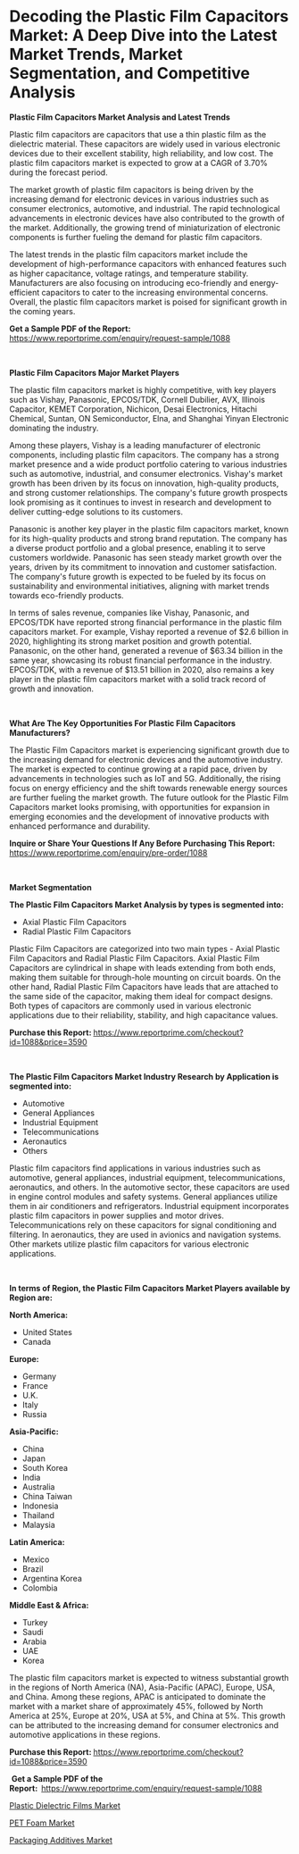 <p><h1>Decoding the Plastic Film Capacitors Market: A Deep Dive into the Latest Market Trends, Market Segmentation, and Competitive Analysis</h1></p><p><strong>Plastic Film Capacitors Market Analysis and Latest Trends</strong></p>
<p><p>Plastic film capacitors are capacitors that use a thin plastic film as the dielectric material. These capacitors are widely used in various electronic devices due to their excellent stability, high reliability, and low cost. The plastic film capacitors market is expected to grow at a CAGR of 3.70% during the forecast period.</p><p>The market growth of plastic film capacitors is being driven by the increasing demand for electronic devices in various industries such as consumer electronics, automotive, and industrial. The rapid technological advancements in electronic devices have also contributed to the growth of the market. Additionally, the growing trend of miniaturization of electronic components is further fueling the demand for plastic film capacitors.</p><p>The latest trends in the plastic film capacitors market include the development of high-performance capacitors with enhanced features such as higher capacitance, voltage ratings, and temperature stability. Manufacturers are also focusing on introducing eco-friendly and energy-efficient capacitors to cater to the increasing environmental concerns. Overall, the plastic film capacitors market is poised for significant growth in the coming years.</p></p>
<p><strong>Get a Sample PDF of the Report:&nbsp;</strong> <a href="https://www.reportprime.com/enquiry/request-sample/1088">https://www.reportprime.com/enquiry/request-sample/1088</a></p>
<p>&nbsp;</p>
<p><strong>Plastic Film Capacitors Major Market Players</strong></p>
<p><p>The plastic film capacitors market is highly competitive, with key players such as Vishay, Panasonic, EPCOS/TDK, Cornell Dubilier, AVX, Illinois Capacitor, KEMET Corporation, Nichicon, Desai Electronics, Hitachi Chemical, Suntan, ON Semiconductor, Elna, and Shanghai Yinyan Electronic dominating the industry.</p><p>Among these players, Vishay is a leading manufacturer of electronic components, including plastic film capacitors. The company has a strong market presence and a wide product portfolio catering to various industries such as automotive, industrial, and consumer electronics. Vishay's market growth has been driven by its focus on innovation, high-quality products, and strong customer relationships. The company's future growth prospects look promising as it continues to invest in research and development to deliver cutting-edge solutions to its customers.</p><p>Panasonic is another key player in the plastic film capacitors market, known for its high-quality products and strong brand reputation. The company has a diverse product portfolio and a global presence, enabling it to serve customers worldwide. Panasonic has seen steady market growth over the years, driven by its commitment to innovation and customer satisfaction. The company's future growth is expected to be fueled by its focus on sustainability and environmental initiatives, aligning with market trends towards eco-friendly products.</p><p>In terms of sales revenue, companies like Vishay, Panasonic, and EPCOS/TDK have reported strong financial performance in the plastic film capacitors market. For example, Vishay reported a revenue of $2.6 billion in 2020, highlighting its strong market position and growth potential. Panasonic, on the other hand, generated a revenue of $63.34 billion in the same year, showcasing its robust financial performance in the industry. EPCOS/TDK, with a revenue of $13.51 billion in 2020, also remains a key player in the plastic film capacitors market with a solid track record of growth and innovation.</p></p>
<p>&nbsp;</p>
<p><strong>What Are The Key Opportunities For Plastic Film Capacitors Manufacturers?</strong></p>
<p><p>The Plastic Film Capacitors market is experiencing significant growth due to the increasing demand for electronic devices and the automotive industry. The market is expected to continue growing at a rapid pace, driven by advancements in technologies such as IoT and 5G. Additionally, the rising focus on energy efficiency and the shift towards renewable energy sources are further fueling the market growth. The future outlook for the Plastic Film Capacitors market looks promising, with opportunities for expansion in emerging economies and the development of innovative products with enhanced performance and durability.</p></p>
<p><strong>Inquire or Share Your Questions If Any Before Purchasing This Report:</strong> <a href="https://www.reportprime.com/enquiry/pre-order/1088">https://www.reportprime.com/enquiry/pre-order/1088</a></p>
<p>&nbsp;</p>
<p><strong>Market Segmentation</strong></p>
<p><strong>The Plastic Film Capacitors Market Analysis by types is segmented into:</strong></p>
<p><ul><li>Axial Plastic Film Capacitors</li><li>Radial Plastic Film Capacitors</li></ul></p>
<p><p>Plastic Film Capacitors are categorized into two main types - Axial Plastic Film Capacitors and Radial Plastic Film Capacitors. Axial Plastic Film Capacitors are cylindrical in shape with leads extending from both ends, making them suitable for through-hole mounting on circuit boards. On the other hand, Radial Plastic Film Capacitors have leads that are attached to the same side of the capacitor, making them ideal for compact designs. Both types of capacitors are commonly used in various electronic applications due to their reliability, stability, and high capacitance values.</p></p>
<p><strong>Purchase this Report:&nbsp;</strong><a href="https://www.reportprime.com/checkout?id=1088&price=3590">https://www.reportprime.com/checkout?id=1088&price=3590</a></p>
<p>&nbsp;</p>
<p><strong>The Plastic Film Capacitors Market Industry Research by Application is segmented into:</strong></p>
<p><ul><li>Automotive</li><li>General Appliances</li><li>Industrial Equipment</li><li>Telecommunications</li><li>Aeronautics</li><li>Others</li></ul></p>
<p><p>Plastic film capacitors find applications in various industries such as automotive, general appliances, industrial equipment, telecommunications, aeronautics, and others. In the automotive sector, these capacitors are used in engine control modules and safety systems. General appliances utilize them in air conditioners and refrigerators. Industrial equipment incorporates plastic film capacitors in power supplies and motor drives. Telecommunications rely on these capacitors for signal conditioning and filtering. In aeronautics, they are used in avionics and navigation systems. Other markets utilize plastic film capacitors for various electronic applications.</p></p>
<p>&nbsp;</p>
<p><strong>In terms of Region, the Plastic Film Capacitors Market Players available by Region are:</strong></p>
<p>
    <p> <strong> North America: </strong>
        <ul>
            <li>United States</li>
            <li>Canada</li>
        </ul>
        </p> 
    <p> <strong> Europe: </strong>
        <ul>
            <li>Germany</li>
            <li>France</li>
            <li>U.K.</li>
            <li>Italy</li>
            <li>Russia</li>
        </ul>
        </p> 
    <p> <strong> Asia-Pacific: </strong>
        <ul>
            <li>China</li>
            <li>Japan</li>
            <li>South Korea</li>
            <li>India</li>
            <li>Australia</li>
            <li>China Taiwan</li>
            <li>Indonesia</li>
            <li>Thailand</li>
            <li>Malaysia</li>
        </ul>
        </p> 
    <p> <strong> Latin America: </strong>
        <ul>
            <li>Mexico</li>
            <li>Brazil</li>
            <li>Argentina Korea</li>
            <li>Colombia</li>
        </ul>
        </p> 
    <p> <strong> Middle East & Africa: </strong>
        <ul>
            <li>Turkey</li>
            <li>Saudi</li>
            <li>Arabia</li>
            <li>UAE</li>
            <li>Korea</li>
        </ul>
    </p>
    </p>
<p><p>The plastic film capacitors market is expected to witness substantial growth in the regions of North America (NA), Asia-Pacific (APAC), Europe, USA, and China. Among these regions, APAC is anticipated to dominate the market with a market share of approximately 45%, followed by North America at 25%, Europe at 20%, USA at 5%, and China at 5%. This growth can be attributed to the increasing demand for consumer electronics and automotive applications in these regions.</p></p>
<p><strong>Purchase this Report: </strong><a href="https://www.reportprime.com/checkout?id=1088&price=3590">https://www.reportprime.com/checkout?id=1088&price=3590</a></p>
<p>&nbsp;<strong>Get a Sample PDF of the Report:&nbsp;&nbsp;</strong><a href="https://www.reportprime.com/enquiry/request-sample/1088">https://www.reportprime.com/enquiry/request-sample/1088</a></p>
<p><strong></strong></p>
<p><p><a href="https://chivalrous-flock-a86.notion.site/Insights-into-Plastic-Dielectric-Films-Market-Size-Analysing-Market-Share-Trends-and-Growth-from--afe49365fa4942d4a48a1ab0d4920257">Plastic Dielectric Films Market</a></p><p><a href="https://faithful-glue-af3.notion.site/PET-Foam-Market-Size-Share-Trends-Analysis-Report-By-Application-Regional-Outlook-Competitive-S-50a1db75bb8c4c7295a922ac5aa70173">PET Foam Market</a></p><p><a href="https://angry-finch-aaf.notion.site/Packaging-Additives-Market-Size-Focuses-on-Market-Dynamics-In-Depth-Analysis-and-Future-Projections-108078ead59746b68482f521bf114771">Packaging Additives Market</a></p></p>